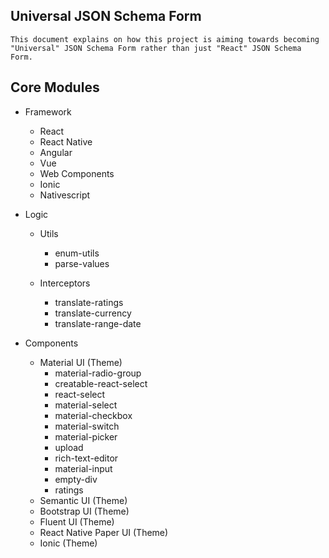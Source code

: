 ## Universal JSON Schema Form
```
This document explains on how this project is aiming towards becoming "Universal" JSON Schema Form rather than just "React" JSON Schema Form.
```

## Core Modules
- Framework
  - React
  - React Native
  - Angular
  - Vue
  - Web Components
  - Ionic
  - Nativescript

- Logic
  - Utils
    - enum-utils
    - parse-values

  - Interceptors
    - translate-ratings
    - translate-currency
    - translate-range-date

- Components
  - Material UI (Theme)
    - material-radio-group
    - creatable-react-select
    - react-select
    - material-select
    - material-checkbox
    - material-switch
    - material-picker
    - upload
    - rich-text-editor
    - material-input
    - empty-div
    - ratings
  - Semantic UI (Theme)
  - Bootstrap UI (Theme)
  - Fluent UI (Theme)
  - React Native Paper UI (Theme)
  - Ionic  (Theme)


